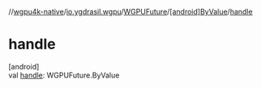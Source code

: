 //[wgpu4k-native](../../../../index.md)/[io.ygdrasil.wgpu](../../index.md)/[WGPUFuture](../index.md)/[[android]ByValue](index.md)/[handle](handle.md)

# handle

[android]\
val [handle](handle.md): WGPUFuture.ByValue